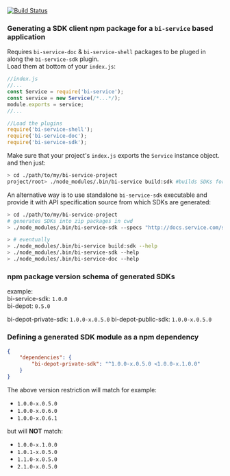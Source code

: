 [![Build Status](https://travis-ci.org/BohemiaInteractive/bi-service-sdk.svg?branch=master)](https://travis-ci.org/BohemiaInteractive/bi-service-sdk)  

### Generating a SDK client npm package for a `bi-service` based application

Requires `bi-service-doc` & `bi-service-shell` packages to be pluged in along the `bi-service-sdk` plugin.  
Load them at bottom of your `index.js`:  

```javascript
//index.js
//...
const Service = require('bi-service');
const service = new Service(/*...*/);
module.exports = service;
//...

//Load the plugins
require('bi-service-shell');
require('bi-service-doc');
require('bi-service-sdk');
```

Make sure that your project's `index.js` exports the `Service` instance object.  
and then just:  

```bash
> cd ./path/to/my/bi-service-project
project/root> ./node_modules/.bin/bi-service build:sdk #builds SDKs for all supported apps (zip files are written to cwd)
```

An alternative way is to use standalone `bi-service-sdk` executable and provide it with API specification source from which SDKs are generated:  

```bash
> cd ./path/to/my/bi-service-project
# generates SDKs into zip packages in cwd
> ./node_modules/.bin/bi-service-sdk --specs "http://docs.service.com/specs" #url must return json in format {"v1.0": {/*Open API 2.0 specs*/}}

> # eventually
> ./node_modules/.bin/bi-service build:sdk --help
> ./node_modules/.bin/bi-service-sdk --help
> ./node_modules/.bin/bi-service-doc --help
```


### npm package version schema of generated SDKs

example:  
bi-service-sdk: `1.0.0`  
bi-depot: `0.5.0`

bi-depot-private-sdk: `1.0.0-x.0.5.0`
bi-depot-public-sdk: `1.0.0-x.0.5.0`

### Defining a generated SDK module as a npm dependency

```json
{
    "dependencies": {
        "bi-depot-private-sdk": "^1.0.0-x.0.5.0 <1.0.0-x.1.0.0"
    }
}
```

The above version restriction will match for example:  

* `1.0.0-x.0.5.0`
* `1.0.0-x.0.6.0`
* `1.0.0-x.0.6.1`

but will **NOT** match:  

* `1.0.0-x.1.0.0`
* `1.0.1-x.0.5.0`
* `1.1.0-x.0.5.0`
* `2.1.0-x.0.5.0`

